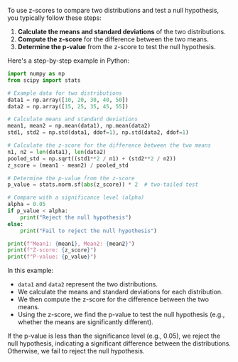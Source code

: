 To use z-scores to compare two distributions and test a null hypothesis, you typically follow these steps:

1. **Calculate the means and standard deviations** of the two distributions.
2. **Compute the z-score** for the difference between the two means.
3. **Determine the p-value** from the z-score to test the null hypothesis.

Here's a step-by-step example in Python:

```python
import numpy as np
from scipy import stats

# Example data for two distributions
data1 = np.array([10, 20, 30, 40, 50])
data2 = np.array([15, 25, 35, 45, 55])

# Calculate means and standard deviations
mean1, mean2 = np.mean(data1), np.mean(data2)
std1, std2 = np.std(data1, ddof=1), np.std(data2, ddof=1)

# Calculate the z-score for the difference between the two means
n1, n2 = len(data1), len(data2)
pooled_std = np.sqrt((std1**2 / n1) + (std2**2 / n2))
z_score = (mean1 - mean2) / pooled_std

# Determine the p-value from the z-score
p_value = stats.norm.sf(abs(z_score)) * 2  # two-tailed test

# Compare with a significance level (alpha)
alpha = 0.05
if p_value < alpha:
    print("Reject the null hypothesis")
else:
    print("Fail to reject the null hypothesis")

print(f"Mean1: {mean1}, Mean2: {mean2}")
print(f"Z-score: {z_score}")
print(f"P-value: {p_value}")
```

In this example:
- `data1` and `data2` represent the two distributions.
- We calculate the means and standard deviations for each distribution.
- We then compute the z-score for the difference between the two means.
- Using the z-score, we find the p-value to test the null hypothesis (e.g., whether the means are significantly different).

If the p-value is less than the significance level (e.g., 0.05), we reject the null hypothesis, indicating a significant difference between the distributions. Otherwise, we fail to reject the null hypothesis.
